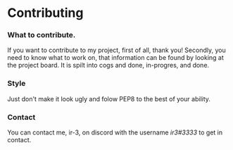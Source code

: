 # Contributing

### What to contribute.
If you want to contribute to my project, first of all, thank you! Secondly, you need to know what to work on, that information can be found by looking at the project board. It is spilt into cogs and done, in-progres, and done.

### Style
Just don't make it look ugly and folow PEP8 to the best of your ability.

### Contact
You can contact me, ir-3, on discord with the username *ir3#3333* to get in contact.

